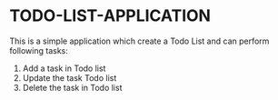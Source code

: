 # TODO-LIST-APPLICATION

This is a simple application which create a Todo List and can perform following tasks:
1. Add a task in Todo list
2. Update the task Todo list
3. Delete the task in Todo list